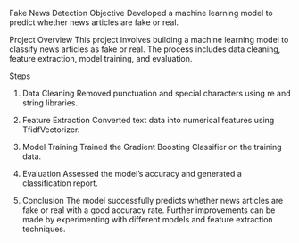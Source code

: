 Fake News Detection
Objective
Developed a machine learning model to predict whether news articles are fake or real.

Project Overview
This project involves building a machine learning model to classify news articles as fake or real. The process includes data cleaning, feature extraction, model training, and evaluation.

Steps
1. Data Cleaning
   Removed punctuation and special characters using re and string libraries.

2. Feature Extraction
Converted text data into numerical features using TfidfVectorizer.

3. Model Training
Trained the Gradient Boosting Classifier on the training data.

4. Evaluation
   Assessed the model’s accuracy and generated a classification report.
5. Conclusion
   The model successfully predicts whether news articles are fake or real with a good accuracy rate. Further improvements can be made by experimenting with different models
   and feature extraction techniques.

